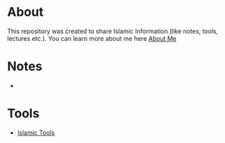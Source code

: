 # About
This repository was created to share Islamic Information (like notes, tools, lectures etc.). You can learn more about me here [About Me](/Misc/About%20Me.md)

# Notes
- 

# Tools
- [Islamic Tools](./Misc/Islamic%20Tools.md)



